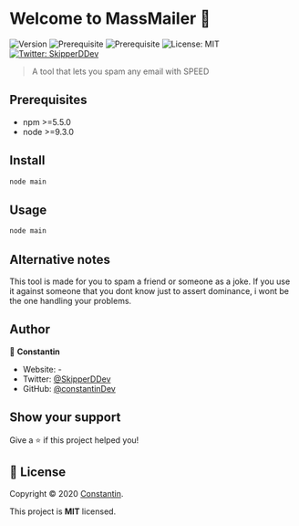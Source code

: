 # Welcome to MassMailer 👋
![Version](https://img.shields.io/badge/version-1.0.0-blue.svg?cacheSeconds=2592000)
![Prerequisite](https://img.shields.io/badge/npm-%3E%3D5.5.0-blue.svg)
![Prerequisite](https://img.shields.io/badge/node-%3E%3D9.3.0-blue.svg)
![License: MIT](https://img.shields.io/github/license/constantinDev/SiteDownloader)
[![Twitter: SkipperDDev](https://img.shields.io/twitter/follow/SkipperDDev.svg?style=social)](https://twitter.com/SkipperDDev)

> A tool that lets you spam any email with SPEED

## Prerequisites

- npm >=5.5.0
- node >=9.3.0

## Install

```sh
node main
```

## Usage

```sh
node main
```

## Alternative notes

This tool is made for you to spam a friend or someone as a joke. If you use it against someone that you dont know just to assert dominance, i wont be the one handling your problems.

## Author

👤 **Constantin**

* Website: -
* Twitter: [@SkipperDDev](https://twitter.com/SkipperDDev)
* GitHub: [@constantinDev](https://github.com/constantinDev)

## Show your support

Give a ⭐️ if this project helped you!


## 📝 License

Copyright © 2020 [Constantin](https://github.com/constantinDev).

This project is **MIT** licensed.
